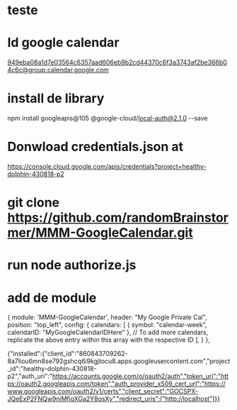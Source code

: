 # teste

# Id google calendar
949eba08a1d7e03564c6357aad606eb9b2cd44370c6f3a3743af2be366b04c6c@group.calendar.google.com

# install de library
npm install googleapis@105 @google-cloud/local-auth@2.1.0 --save

# Donwload credentials.json at
https://console.cloud.google.com/apis/credentials?project=healthy-dolphin-430818-p2

# git clone https://github.com/randomBrainstormer/MMM-GoogleCalendar.git

# run node authorize.js

# add de module
{
    module: 'MMM-GoogleCalendar',
    header: "My Google Private Cal",
    position: "top_left",
    config: {
        calendars: [
            {
              symbol: "calendar-week",
              calendarID: "MyGoogleCalendarIDHere"
            },
            // To add more calendars, replicate the above entry within this array with the respective ID
        ],
    }
},


{"installed":{"client_id":"860843709262-8a7liou6mn8se792gshcq6i9kgjtocu8.apps.googleusercontent.com","project_id":"healthy-dolphin-430818-p2","auth_uri":"https://accounts.google.com/o/oauth2/auth","token_uri":"https://oauth2.googleapis.com/token","auth_provider_x509_cert_url":"https://www.googleapis.com/oauth2/v1/certs","client_secret":"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","redirect_uris":["http://localhost"]}}
